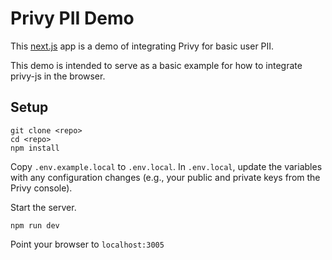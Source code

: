 # Privy PII Demo

This [next.js](https://nextjs.org) app is a demo of integrating Privy for basic user PII.

This demo is intended to serve as a basic example for how to integrate privy-js in the browser.

## Setup

```
git clone <repo>
cd <repo>
npm install
```

Copy `.env.example.local` to `.env.local`. In `.env.local`, update the variables with any configuration changes (e.g., your public and private keys from the Privy console).

Start the server.

```
npm run dev
```

Point your browser to `localhost:3005`
